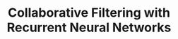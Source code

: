 ---
arxiv: 1608.07400v1
authors:
- firstname: Robin
  institute: ULB, IRIDIA
  lastname: Devooght
- firstname: Hugues
  institute: ULB, IRIDIA
  lastname: Bersini
layout: refuses
section: pre
title: Collaborative Filtering with Recurrent Neural Networks
---